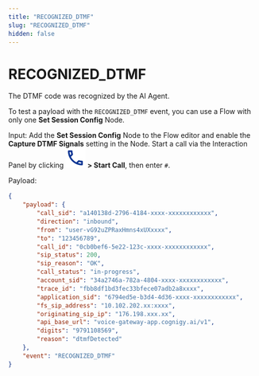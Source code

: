 ```yaml
---
title: "RECOGNIZED_DTMF"
slug: "RECOGNIZED_DTMF"
hidden: false
---
```


# RECOGNIZED_DTMF

The DTMF code was recognized by the AI Agent.

To test a payload with the `RECOGNIZED_DTMF` event, you can use a Flow with only one **Set Session Config** Node.

Input: Add the **Set Session Config** Node to the Flow editor and enable the **Capture DTMF Signals** setting in the Node. Start a call via the Interaction Panel by clicking ![phone](../../../../static/img/_assets/icons/phone.svg) **> Start Call**, then enter `#`.

Payload:

```json
{
    "payload": {
        "call_sid": "a140138d-2796-4184-xxxx-xxxxxxxxxxxx",
        "direction": "inbound",
        "from": "user-vG92uZPRaxHmns4xUXxxxx",
        "to": "123456789",
        "call_id": "0cb0bef6-5e22-123c-xxxx-xxxxxxxxxxxx",
        "sip_status": 200,
        "sip_reason": "OK",
        "call_status": "in-progress",
        "account_sid": "34a2746a-782a-4804-xxxx-xxxxxxxxxxxx",
        "trace_id": "fbb8df1bd3fec33bfece07adb2a8xxxx",
        "application_sid": "6794ed5e-b3d4-4d36-xxxx-xxxxxxxxxxxx",
        "fs_sip_address": "10.102.202.xx:xxxx",
        "originating_sip_ip": "176.198.xxx.xx",
        "api_base_url": "voice-gateway-app.cognigy.ai/v1",
        "digits": "9791108569",
        "reason": "dtmfDetected"
    },
    "event": "RECOGNIZED_DTMF"
}
```
